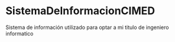 # SistemaDeInformacionCIMED
Sistema de información utilizado para optar a mi titulo de ingeniero informatico
